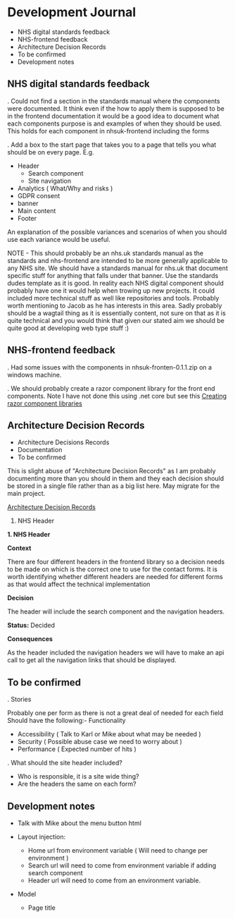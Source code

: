 # Development Journal

- NHS digital standards feedback
- NHS-frontend feedback
- Architecture Decision Records
- To be confirmed
- Development notes

## NHS digital standards feedback

. Could not find a section in the standards manual where the components 
were documented.  It think even if the how to apply them is supposed 
to be in the frontend documentation it would be a good idea to 
document what each components purpose is and examples of when they 
should be used.  This holds for each component in nhsuk-frontend 
including the forms 

. Add a box to the start page that takes you to a page that tells you
what should be on every page. E.g.

- Header
  - Search component
  - Site navigation
- Analytics ( What/Why and risks )
- GDPR consent
- banner
- Main content
- Footer 

An explanation of the possible variances and scenarios of when you
should use each variance would be useful.

NOTE - This should probably be an nhs.uk standards manual as the 
standards and nhs-frontend are intended to be more generally 
applicable to any NHS site.  We should have a standards manual
for nhs.uk that document specific stuff for anything that falls
under that banner.  Use the standards dudes template as it
is good.  In reality each NHS digital component should probably
have one it would help when trowing up new projects.  It could
included more technical stuff as well like repositories and
tools.  Probably worth mentioning to Jacob as he has 
interests in this area.  Sadly probably should be a wagtail
thing as it is essentially content, not sure on that as
it is quite technical and you would think that given our
stated aim we should be quite good at developing web type
stuff :)

## NHS-frontend feedback

. Had some issues with the components in 
nhsuk-fronten-0.1.1.zip on a windows machine.

. We should probably create a razor component
library for the front end components. Note 
I have not done this using .net core but 
see this [Creating razor component libraries ](https://docs.microsoft.com/en-us/aspnet/core/razor-pages/ui-class?view=aspnetcore-2.1&tabs=netcore-cli)


## Architecture Decision Records

- Architecture Decisions Records
- Documentation
- To be confirmed


This is slight abuse of "Architecture Decision Records" as I am
probably documenting more than you should in them and they 
each decision should be stored in a single file rather than 
as a big list here.  May migrate for the main project.

[Architecture Decision Records](http://thinkrelevance.com/blog/2011/11/15/documenting-architecture-decisions)

1. NHS Header

__1. NHS Header__

__Context__ 

There are four different headers in the frontend library so
a decision needs to be made on which is the correct one to
use for the contact forms.  It is worth identifying 
whether different headers are needed for different forms
as that would affect the technical implementation

__Decision__

The header will include the search component and the 
navigation headers.

__Status:__ Decided

__Consequences__

As the header included the navigation headers we will
have to make an api call to get all the navigation 
links that should be displayed.

## To be confirmed

. Stories 

Probably one per form as there is not a great deal of needed for 
each field
Should have the following:- Functionality 
- Accessibility  ( Talk to Karl or Mike about what may be needed )
- Security       ( Possible abuse case we need to worry about )
- Performance    ( Expected number of hits )


. What should the site header included?
  - Who is responsible, it is a site wide thing?
  - Are the headers the same on each form?

## Development notes

- Talk with Mike about the menu button html

- Layout injection:
    - Home url from environment variable ( Will need to change per environment )
    - Search url will need to come from environment variable if adding search component
    - Header url will need to come from an environment variable.

- Model
    - Page title
